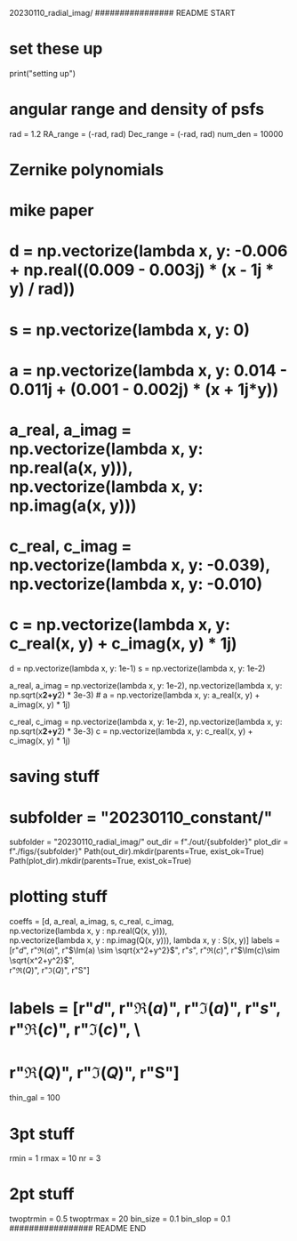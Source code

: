 20230110_radial_imag/
################ README START
# set these up
print("setting up")

# angular range and density of psfs
rad = 1.2
RA_range = (-rad, rad)
Dec_range = (-rad, rad)
num_den = 10000

# Zernike polynomials

# mike paper
# d = np.vectorize(lambda x, y: -0.006 + np.real((0.009 - 0.003j) * (x - 1j * y) / rad))
# s = np.vectorize(lambda x, y: 0)

# a = np.vectorize(lambda x, y: 0.014 - 0.011j + (0.001 - 0.002j) * (x + 1j*y))
# a_real, a_imag = np.vectorize(lambda x, y: np.real(a(x, y))), np.vectorize(lambda x, y: np.imag(a(x, y)))

# c_real, c_imag = np.vectorize(lambda x, y: -0.039), np.vectorize(lambda x, y: -0.010)
# c = np.vectorize(lambda x, y: c_real(x, y) + c_imag(x, y) * 1j)

d = np.vectorize(lambda x, y: 1e-1)
s = np.vectorize(lambda x, y: 1e-2)

a_real, a_imag = np.vectorize(lambda x, y: 1e-2), np.vectorize(lambda x, y: np.sqrt(x**2+y**2) * 3e-3) #
a = np.vectorize(lambda x, y: a_real(x, y) + a_imag(x, y) * 1j)

c_real, c_imag = np.vectorize(lambda x, y: 1e-2), np.vectorize(lambda x, y: np.sqrt(x**2+y**2) * 3e-3)
c = np.vectorize(lambda x, y: c_real(x, y) + c_imag(x, y) * 1j)

# saving stuff
# subfolder = "20230110_constant/"
subfolder = "20230110_radial_imag/"
out_dir = f"./out/{subfolder}"
plot_dir = f"./figs/{subfolder}"
Path(out_dir).mkdir(parents=True, exist_ok=True)
Path(plot_dir).mkdir(parents=True, exist_ok=True)

# plotting stuff
coeffs = [d, a_real, a_imag, s, c_real, c_imag, \
         np.vectorize(lambda x, y : np.real(Q(x, y))), \
          np.vectorize(lambda x, y : np.imag(Q(x, y))), lambda x, y : S(x, y)]
labels = [r"$d$", r"$\Re(a)$", r"$\Im(a) \sim \sqrt{x^2+y^2}$", r"$s$", r"$\Re(c)$", r"$\Im(c)\sim \sqrt{x^2+y^2}$", \
          r"$\Re(Q)$", r"$\Im(Q)$", r"S"]
# labels = [r"$d$", r"$\Re(a)$", r"$\Im(a)$", r"$s$", r"$\Re(c)$", r"$\Im(c)$", \
#           r"$\Re(Q)$", r"$\Im(Q)$", r"S"]
thin_gal = 100

# 3pt stuff
rmin = 1
rmax = 10
nr = 3

# 2pt stuff
twoptrmin = 0.5
twoptrmax = 20
bin_size = 0.1
bin_slop = 0.1
################# README END
